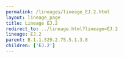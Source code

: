 ```yaml
---
permalink: /lineages/lineage_EJ.2.html
layout: lineage_page
title: Lineage EJ.2
redirect_to: ../lineage.html?lineage=EJ.2
lineage: EJ.2
parent: B.1.1.529.2.75.5.1.3.8
children: ['EJ.2']
---
```

